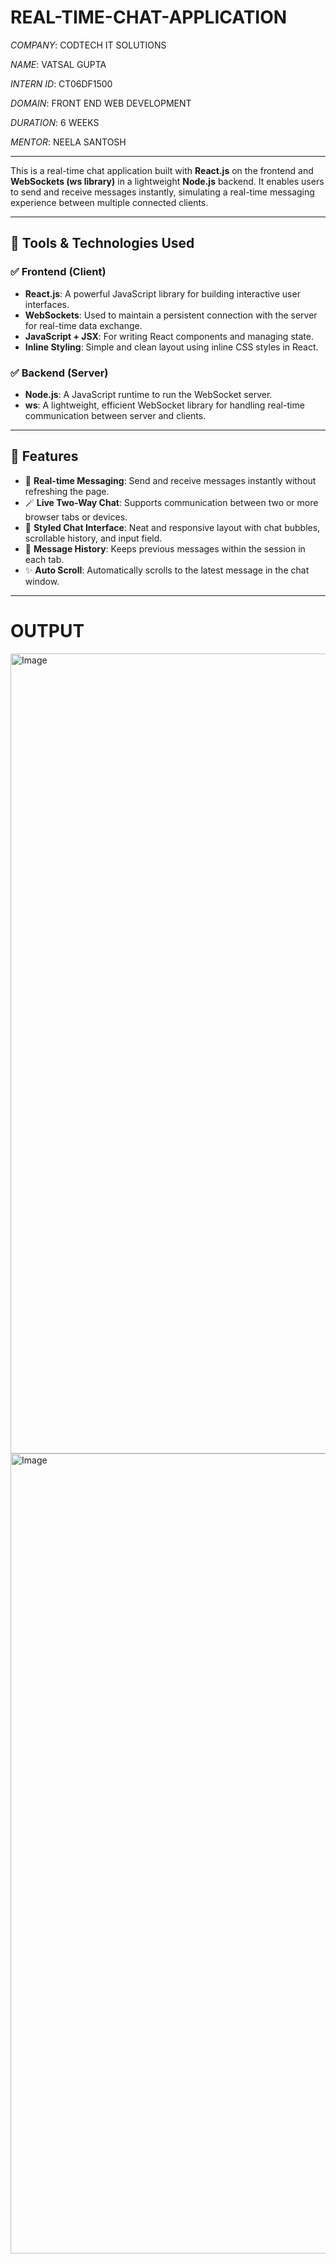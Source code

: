 # REAL-TIME-CHAT-APPLICATION

*COMPANY*: CODTECH IT SOLUTIONS

*NAME*: VATSAL GUPTA

*INTERN ID*: CT06DF1500

*DOMAIN*: FRONT END WEB DEVELOPMENT

*DURATION*: 6 WEEKS

*MENTOR*: NEELA SANTOSH

---

This is a real-time chat application built with **React.js** on the frontend and **WebSockets (ws library)** in a lightweight **Node.js** backend. It enables users to send and receive messages instantly, simulating a real-time messaging experience between multiple connected clients.

---

## 🔧 Tools & Technologies Used

### ✅ Frontend (Client)
- **React.js**: A powerful JavaScript library for building interactive user interfaces.
- **WebSockets**: Used to maintain a persistent connection with the server for real-time data exchange.
- **JavaScript + JSX**: For writing React components and managing state.
- **Inline Styling**: Simple and clean layout using inline CSS styles in React.

### ✅ Backend (Server)
- **Node.js**: A JavaScript runtime to run the WebSocket server.
- **ws**: A lightweight, efficient WebSocket library for handling real-time communication between server and clients.

---

## 🚀 Features

- 🔁 **Real-time Messaging**: Send and receive messages instantly without refreshing the page.
- 🪄 **Live Two-Way Chat**: Supports communication between two or more browser tabs or devices.
- 🎨 **Styled Chat Interface**: Neat and responsive layout with chat bubbles, scrollable history, and input field.
- 📜 **Message History**: Keeps previous messages within the session in each tab.
- ✨ **Auto Scroll**: Automatically scrolls to the latest message in the chat window.

---

# OUTPUT

<img width="1280" alt="Image" src="https://github.com/user-attachments/assets/9221a0f2-8aa3-4e7f-b38d-33e6bca616f8" />

<img width="1280" alt="Image" src="https://github.com/user-attachments/assets/f6e40ad2-1366-429c-bf1d-9b802fb10ed2" />
